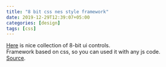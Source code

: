 ```yaml
---
title: "8 bit css nes style framework"
date: 2019-12-29T12:39:07+05:00
categories: [design]
tags: [css]
---
```

[Here](https://nostalgic-css.github.io/NES.css/) is nice collection of 8-bit ui controls.  
Framework based on css, so you can used it with any js code.  
[Source](https://github.com/nostalgic-css/NES.css).  

